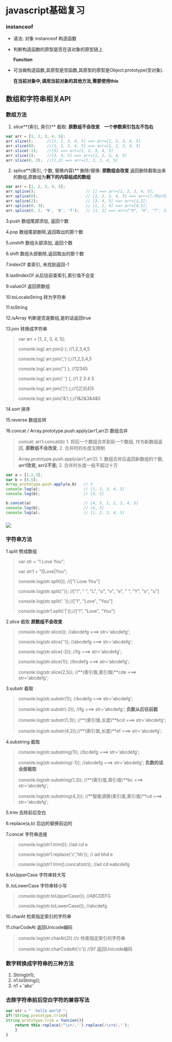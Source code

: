 # javascript基础复习

### instanceof

* 语法: 对象 instanceof 构造函数
* 判断构造函数的原型是否在该对象的原型链上

  **Function**

* 可当做构造函数,其原型是空函数,其原型的原型是Object.prototype\(空对象\).

   **在当前对象中,调用当前对象的其他方法,需要使用this** 

## 数组和字符串相关API

### 数组方法

1. slice**\(索引, 索引\)** 截取:    **原数组不会改变　一个参数索引包左不包右**

```javascript
var arr = [1, 2, 3, 4, 5];
arr.slice();      //[1, 2, 3, 4, 5] ==> arr=[1, 2, 3, 4, 5]
arr.slice(0);     //[1, 2, 3, 4, 5] ==> arr=[1, 2, 3, 4, 5]
arr.slice(-1);    //[5] ==> arr=[1, 2, 3, 4, 5]
arr.slice(2);     //[3, 4, 5] ==> arr=[1, 2, 3, 4, 5]
arr.slice(0, 2);  //[1,2] ==> arr=[1, 2, 3, 4, 5]
```

2. splice**\(索引, 个数, 替换内容\)** 删除/替换:   **原数组会改变** 返回删除截取出来的数组,原数组为**剩下的内容组成的数组**

```javascript
var arr = [1, 2, 3, 4, 5];
arr.splice();                      // [] ==> arr=[1, 2, 3, 4, 5];
arr.splice(0);                     // [1, 2, 3, 4, 5] ==> arr=[];所以可用来清空数组
arr.splice(2);                     // [3, 4, 5] ==> arr=[1,2];
arr.splice(0, 3);                  // [1, 2, 3] ==> arr=[4,5];
arr.splice(0, 2, '9', '8', '7');   // [1, 2] ==> arr=["9", "8", "7", 3, 4, 5];
```

3.push 数组尾部添加, 返回个数

4.pop 数组尾部删除,返回取出的那个数

5.unshift 数组头部添加, 返回个数

6.shift 数组头部删除,返回取出的那个数

7.indexOf 查索引, 未找到返回-1

8.lastIndexOf 从后往前查索引,索引值不会变

9.valueOf 返回原数组

10.toLocaleString 转为字符串

11.toString

12.isArray 判断是否是数组,是的话返回true

13.join 转换成字符串

> var arr = \[1, 2, 3, 4, 5\];
>
> console.log\( arr.join\(\) \); //1,2,3,4,5
>
> console.log\( arr.join\(','\) \);//1,2,3,4,5
>
> console.log\( arr.join\(''\) \); //12345
>
> console.log\( arr.join\(' '\) \); //1 2 3 4 5
>
> console.log\( arr.join\('\|'\) \);//1\|2\|3\|4\|5
>
> console.log\( arr.join\('&'\) \);//1&2&3&4&5

14.sort 排序

15.reverse 数组反转

16.concat / Array.prototype.push.apply\(arr1,arr2\) 数组合并

> concat: arr1.concat\(b\) 1. 将后一个数组合并到前一个数组, 作为新数组返回, **原数组不会改变**; 2. 合并时的长度无限制
>
> Array.prototype.push.apply\(arr1,arr2\); 1. 数组合并后返回新数组的个数, **arr1改变, arr2不变;** 2. 合并时长度一般不超过十万

```javascript
var a = [1,2,3];
var b = [4,5];
Array.prototype.push.apply(a,b)   // 5 
console.log(a);                   // [1, 2, 3, 4, 5]
console.log(b);                   // [4, 5]

b.concat(a)                       // [4, 5, 1, 2, 3, 4, 5]
console.log(b);                   // [4, 5]
console.log(a);                   // [1, 2, 3, 4, 5]
```

### ![](../../.gitbook/assets/console.png)

### 字符串方法

1.split 劈成数组

> var str = "I Love You";
>
> var str1 = "I\|Love\|You";
>
> console.log\(str.split\(\)\); //\["I Love You"\]
>
> console.log\(str.split\(''\)\); //\["I", " ", "L", "o", "v", "e", " ", "Y", "o", "u"\]
>
> console.log\(str.split\(' '\)\);//\["I", "Love", "You"\]
>
> console.log\(str1.split\('\|'\)\);//\["I", "Love", "You"\]

2.slice 截取 **原数组不会改变**

> console.log\(str.slice\(\)\); //abcdefg ===&gt; str='abcdefg';
>
> console.log\(str.slice\(''\)\); //abcdefg ===&gt; str='abcdefg';
>
> console.log\(str.slice\(-2\)\); //fg ===&gt; str='abcdefg';
>
> console.log\(str.slice\(1\)\); //bcdefg ===&gt; str='abcdefg';
>
> console.log\(str.slice\(2,5\)\); //**\(索引值,索引值\)**cde ===&gt; str='abcdefg';

3.substr 截取

> console.log\(str.substr\(1\)\); //bcdefg ===&gt; str='abcdefg';
>
> console.log\(str.substr\(-2\)\); //fg ===&gt; str='abcdefg'; **负数从后往前截**
>
> console.log\(str.substr\(1,3\)\); //**\(索引值,长度\)**bcd ===&gt; str='abcdefg';
>
> console.log\(str.substr\(4,2\)\);//**\(索引值,长度\)**ef ===&gt; str='abcdefg';

4.substring 截取

> console.log\(str.substring\(1\)\); //bcdefg ===&gt; str='abcdefg';
>
> console.log\(str.substring\(-1\)\); //abcdefg ===&gt; str='abcdefg'; **负数的话全部截取**
>
> console.log\(str.substring\(1,3\)\); //**\(索引值,索引值\)**bc ===&gt; str='abcdefg';
>
> console.log\(str.substring\(4,2\)\); //**智能调换\(索引值,索引值\)**cd ===&gt; str='abcdefg';

5.trim 去除前后空白

6.replace\(a,b\) 后边的替换前边的

7.concat 字符串连接

> console.log\(str1.trim\(\)\); //ad cd e
>
> console.log\(str1.replace\('c','hh'\)\); // ad hhd e
>
> console.log\(str1.trim\(\).concat\(str\)\); //ad cd eabcdefg

8.toUpperCase 字符串转大写

9..toLowerCase 字符串转小写

> console.log\(str.toUpperCase\(\)\); //ABCDEFG
>
> console.log\(str.toLowerCase\(\)\); //abcdefg

10.charAt 检索指定索引的字符串

11.charCodeAt 返回Unicode编码

> console.log\(str.charAt\(2\)\) //c 检索指定索引的字符串
>
> console.log\(str.charCodeAt\('c'\)\) //97 返回Unicode编码

### 数字转换成字符串的三种方法

1. String\(n1\);
2. n1.toString\(\);
3. n1 + 'abc'

### 去除字符串前后空白字符的兼容写法

```javascript
var str = "  hello world ";
if(!String.prototype.trim){
String.prototype.trim = funcion(){
    return this.replace(/^\s+/,'').replace(/\s+$/,'');
    }
}
```

